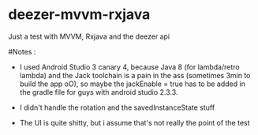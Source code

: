 # deezer-mvvm-rxjava
Just a test with MVVM, Rxjava and the deezer api

#Notes :
- I used Android Studio 3 canary 4, because Java 8 (for lambda/retro lambda) and the Jack toolchain is a pain in the ass (sometimes 3min to build the app oO), so maybe the jackEnable = true has to be added in the gradle file for guys with android studio 2.3.3.

- I didn't handle the rotation and the savedInstanceState stuff

- The UI is quite shitty, but i assume that's not really the point of the test







